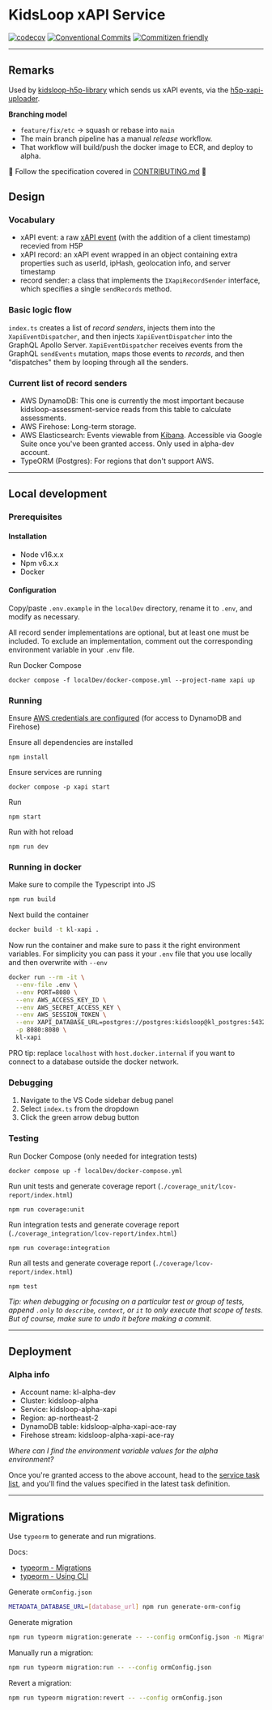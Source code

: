 # KidsLoop xAPI Service

[![codecov](https://codecov.io/gh/KL-Engineering/kidsloop-xapi-service/branch/master/graph/badge.svg?token=P3XMBOHL4J)](https://codecov.io/gh/KL-Engineering/kidsloop-xapi-service)
[![Conventional Commits](https://img.shields.io/badge/Conventional%20Commits-1.0.0-yellow.svg)](https://conventionalcommits.org)
[![Commitizen friendly](https://img.shields.io/badge/commitizen-friendly-brightgreen.svg)](http://commitizen.github.io/cz-cli/)

---

## Remarks

Used by [kidsloop-h5p-library](https://github.com/KL-Engineering/kidsloop-h5p-library/blob/master/src/custom/xapiUploader.js) which sends us xAPI events, via the [h5p-xapi-uploader](https://github.com/KL-Engineering/h5p-xapi-uploader).

**Branching model**

- `feature/fix/etc` -> squash or rebase into `main`
- The main branch pipeline has a manual _release_ workflow.
- That workflow will build/push the docker image to ECR, and deploy to alpha.

📢 Follow the specification covered in [CONTRIBUTING.md](docs/CONTRIBUTING.md) 📢

## Design

### Vocabulary

- xAPI event: a raw [xAPI event](https://h5p.org/node/3391) (with the addition of a client timestamp) recevied from H5P
- xAPI record: an xAPI event wrapped in an object containing extra properties such as userId, ipHash, geolocation info, and server timestamp
- record sender: a class that implements the `IXapiRecordSender` interface, which specifies a single `sendRecords` method.

### Basic logic flow

`index.ts` creates a list of _record senders_, injects them into the `XapiEventDispatcher`, and then injects `XapiEventDispatcher` into the GraphQL Apollo Server. `XapiEventDispatcher` receives events from the GraphQL `sendEvents` mutation, maps those events to _records_, and then "dispatches" them by looping through all the senders.

### Current list of record senders

- AWS DynamoDB: This one is currently the most important because kidsloop-assessment-service reads from this table to calculate assessments.
- AWS Firehose: Long-term storage.
- AWS Elasticsearch: Events viewable from [Kibana](https://search-kidsloop-default-y5iifvhvcenbxnkknv2q3ovc5i.ap-northeast-2.es.amazonaws.com/_plugin/kibana/app/home#/). Accessible via Google Suite once you've been granted access. Only used in alpha-dev account.
- TypeORM (Postgres): For regions that don't support AWS.

---

## Local development

### Prerequisites

#### Installation

- Node v16.x.x
- Npm v6.x.x
- Docker

#### Configuration

Copy/paste `.env.example` in the `localDev` directory, rename it to `.env`, and modify as necessary.

All record sender implementations are optional, but at least one must be included. To exclude an implementation, comment out the corresponding environment variable in your `.env` file.

Run Docker Compose

```
docker compose -f localDev/docker-compose.yml --project-name xapi up
```

### Running

Ensure [AWS credentials are configured](https://aws.amazon.com/blogs/security/aws-single-sign-on-now-enables-command-line-interface-access-for-aws-accounts-using-corporate-credentials/) (for access to DynamoDB and Firehose)

Ensure all dependencies are installed

```
npm install
```

Ensure services are running

```
docker compose -p xapi start
```

Run

```
npm start
```

Run with hot reload

```
npm run dev
```

### Running in docker

Make sure to compile the Typescript into JS

```sh
npm run build
```

Next build the container

```sh
docker build -t kl-xapi .
```

Now run the container and make sure to pass it the right environment variables. For simplicity you can pass it your `.env` file that you use locally and then overwrite with `--env`

```sh
docker run --rm -it \
  --env-file .env \
  --env PORT=8080 \
  --env AWS_ACCESS_KEY_ID \
  --env AWS_SECRET_ACCESS_KEY \
  --env AWS_SESSION_TOKEN \
  --env XAPI_DATABASE_URL=postgres://postgres:kidsloop@kl_postgres:5432/xapi_db \
  -p 8080:8080 \
  kl-xapi
```

PRO tip: replace `localhost` with `host.docker.internal` if you want to connect to a database outside the docker network. 

### Debugging

1. Navigate to the VS Code sidebar debug panel
2. Select `index.ts` from the dropdown
3. Click the green arrow debug button

### Testing

Run Docker Compose (only needed for integration tests)

```
docker compose up -f localDev/docker-compose.yml
```

Run unit tests and generate coverage report (`./coverage_unit/lcov-report/index.html`)

```
npm run coverage:unit
```

Run integration tests and generate coverage report (`./coverage_integration/lcov-report/index.html`)

```
npm run coverage:integration
```

Run all tests and generate coverage report (`./coverage/lcov-report/index.html`)

```
npm test
```

_Tip: when debugging or focusing on a particular test or group of tests, append `.only` to `describe`, `context`, or `it` to only execute that scope of tests. But of course, make sure to undo it before making a commit._

---

## Deployment

### Alpha info

- Account name: kl-alpha-dev
- Cluster: kidsloop-alpha
- Service: kidsloop-alpha-xapi
- Region: ap-northeast-2
- DynamoDB table: kidsloop-alpha-xapi-ace-ray
- Firehose stream: kidsloop-alpha-xapi-ace-ray

_Where can I find the environment variable values for the alpha environment?_

Once you're granted access to the above account, head to the [service task list](https://ap-northeast-2.console.aws.amazon.com/ecs/home?region=ap-northeast-2#/clusters/kidsloop-alpha/services/kidsloop-alpha-xapi/tasks), and you'll find the values specified in the latest task definition.

---

## Migrations

Use `typeorm` to generate and run migrations.

Docs:
- [typeorm - Migrations](https://github.com/typeorm/typeorm/blob/master/docs/migrations.md)
- [typeorm - Using CLI](https://github.com/typeorm/typeorm/blob/master/docs/using-cli.md)

Generate `ormConfig.json`

```sh
METADATA_DATABASE_URL=[database_url] npm run generate-orm-config
```

Generate migration

```sh
npm run typeorm migration:generate -- --config ormConfig.json -n MigrationName
```

Manually run a migration:

```sh
npm run typeorm migration:run -- --config ormConfig.json
```

Revert a migration:

```sh
npm run typeorm migration:revert -- --config ormConfig.json
```
